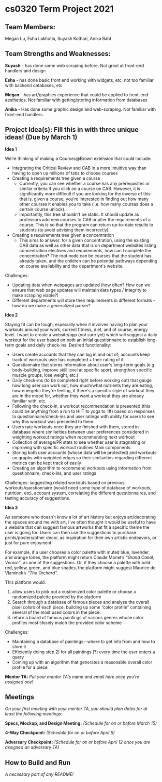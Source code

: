 # cs0320 Term Project 2021
## Team Members: 
Megan Lu, Esha Lakhotia, Suyash Kothari, Anika Bahl

## Team Strengths and Weaknesses:

**Suyash** - has done some web scraping before. Not great at front-end handlers and design 

**Esha** - has done basic front end working with widgets, etc; not too familiar with backend databases, etc

**Megan** - has art/graphics experience that could be applied to front-end aesthetics. Not familiar with getting/storing information from databases

**Anika** - Has done some graphic design and web-scraping. Not familiar with front-end handlers.

## Project Idea(s): Fill this in with three unique ideas! (Due by March 1)

**Idea 1**

We’re thinking of making a Courses@Brown extension that could include:
- Integrating the Critical Review and CAB in a more intuitive way than having to open up millions of tabs to choose courses
- Creating a requirements tree given a course
   - Currently, you can see whether a course has any prerequisites or similar criteria if you click on a course on CAB. However, it is significantly more difficult if you are looking for the inverse of this: that is, given a course, you're interested in finding out how many other courses it enables you to take (i.e. how many courses does a certain course unlock).
   - Importantly, this tree shouldn't be static. It should update as professors add new courses to CAB or alter the requirements of a course. This is so that the program can return up-to-date results to students (to avoid advising them incorrectly).
- Creating a requirements tree given a concentration
   - This aims to answer: for a given concentration, using the existing CAB data as well as other data that is on department websites listing concentration electives and requirements, how can I complete the concentration? The root node can be courses that the student has already taken, and the children can be potential pathways depending on course availability and the department's website.
   
Challenges: 
- Updating data when webpages are updated (how often? How can we ensure that web page updates will maintain data types / integrity to make scraping viable?)
- Different departments will store their requirements in different formats - how do we make a generalized parser?

**Idea 2**

Staying fit can be tough, especially when it involves having to plan your workouts around your work, current fitness, diet, and of course, energy level. I want to create a website/app (not sure yet) which will suggest a daily workout for the user based on both an initial questionnaire to establish long-term goals and daily check-ins.
Desired functionality:
- Users create accounts that they can log in and out of; accounts keep track of workouts user has completed + their rating of it
- Questionnaire that stores information about user's long-term goals (e.g. body-building, improve skill level at specific sport, strengthen specific muscle groups, lose weight, etc.)
- Daily check-ins (to be completed right before working out) that gauge how long user can work out, how much/what nutrients they are eating, how energetic they're feeling, if there's a specific style of workout they are in the mood for, whether they want a workout they are already familiar with, etc.
- Following the check-in, a workout recommendation is presented (this could be anything from a run to HIIT to yoga to lift) based on responses to questionnaire/check-ins and user ratings with ability for users to see why this workout was presented to them
- Users rate workouts once they are finished with them, stored in database where similarities between user preferences considered in weighting workout ratings when recommending next workout
- Collection of average/PR stats to see whether user is stagnating or improving with specific workout routines
Main components:
- Storing both user accounts (whose data will be protected) and workouts on graphs with weighted edges so their similarities regarding different metrics can be kept track of easily
- Creating an algorithm to recommend workouts using information from questionnaire, check-ins, and user ratings

Challenges: suggesting related workouts based on previous workouts/questionnaire (would need some type of database of workouts, nutrition, etc), account system, correlating the different questionnaires, and testing accuracy of suggestions.

**Idea 3**

As someone who doesn't know a lot of art history but enjoys art/decorating the spaces around me with art, I've often thought it would be useful to have a website that can suggest famous artworks that fit a specific theme the user is going for. Users can then use the suggestions to purchase prints/posters/other decor, as inspiration for their own artistic endeavors, or just for pure enjoyment.

For example, if a user chooses a color palette with muted blue, lavender, and orange tones, the platform might return Claude Monet’s *“Grand Canal, Venice”*, as one of the suggestions. Or, if they choose a palette with bold red, yellow, green, and blue shades, the platform might suggest Maurice de Vlaminck’s *“The Orchard”*.

This platform would:
1. allow users to pick out a customized color palette or choose a randomized palette provided by the platform
2. Search through a database of famous pieces and analyze the overall pixel colors of each piece, building up some “color profile” containing several of the most used colors in the piece.
3. return a board of famous paintings of various genres whose color profiles most closely match the provided color scheme

Challenges:
- Maintaining a database of paintings--where to get info from and how to store it
- Efficiently doing step 2) for all paintings (?) every time the user enters a query
- Coming up with an algorithm that generates a reasonable overall color profile for a piece


**Mentor TA:** _Put your mentor TA's name and email here once you're assigned one!_

## Meetings
_On your first meeting with your mentor TA, you should plan dates for at least the following meetings:_

**Specs, Mockup, and Design Meeting:** _(Schedule for on or before March 15)_

**4-Way Checkpoint:** _(Schedule for on or before April 5)_

**Adversary Checkpoint:** _(Schedule for on or before April 12 once you are assigned an adversary TA)_

## How to Build and Run
_A necessary part of any README!_
